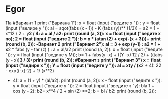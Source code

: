 # Egor
11a
#Вариант 1 print ("Вариана 1"):
x = float (input ("ведите x ")) :
y = float (input ("велире у ")):
al = sqot(fabs (x - 1)) - K (fabs (y))** (1/3)) =
а2 = 1 + x*12 / 2 + y**2 / 4:
a = al / a2:
print (round (a, 2)):
x = float (input ("ведите х по);
2 = float (input ("ведите 2 ")):
b = x * (atan (2) + exp(-(x + 3)))÷ print (round (b, 2)):
-Вариант 2 print ("Вариант 2"):
al = 3 + exp (y-1) :
a2 = 1 + x**2 * fabs (y - tar (z) ) :
a = al/a2
print (round (a, 2)):
x = float (input ("ведите ")):
y = float (input ("ведине у М));
b= 1 + fabs(y -x) + ((Y -x) 12 / 2) + ((tabs (y - x))**3 / 3):
print (round (b, 2)):
#Вариант з print ("Вариант 3")
x = float (input ("ведире x "));
У = float (input ("ведите у ")):
al = xty / (x**2 + 4):
22 - exp((-x)-2) + 1/ (x**2)
+ 4):
a = (1 + y) * (al/a2):
print (round (a, 2)):
x - float (input ("ведите x ")):
y = tloat (input ("ведите у ")):
2 = float (input ("введите з "у):
bla 1 + cos (y - 2):
b2= x**4 / 2 + sin (2) **2;
b = bl / b2:
print (round (b, 2)):